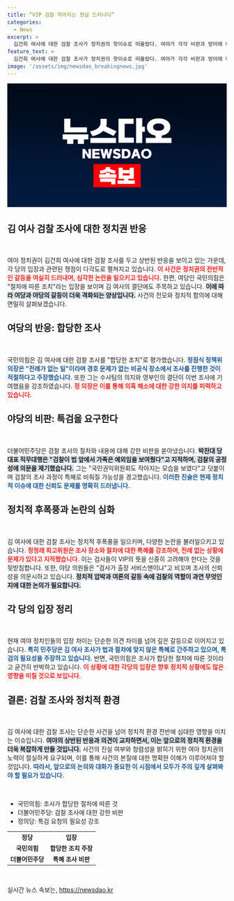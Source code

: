 ```yaml
---
title: “VIP 검찰 작아지는 현실 드러나다”
categories:
  - News
excerpt: >
  김건희 여사에 대한 검찰 조사가 정치권의 핫이슈로 떠올랐다. 여야가 각각 비판과 방어에 나선 가운데, 이번 조사가 특검의 명분을 쌓아주고 있다는 반응이 쏟아지고 있다. 과연 국민은 이 조사에 어떤 반응을 보일까? 클릭해 확인해보세요!
feature_text: >
  김건희 여사에 대한 검찰 조사가 정치권의 핫이슈로 떠올랐다. 여야가 각각 비판과 방어에 나선 가운데, 이번 조사가 특검의 명분을 쌓아주고 있다는 반응이 쏟아지고 있다. 과연 국민은 이 조사에 어떤 반응을 보일까? 클릭해 확인해보세요!
image: '/assets/img/newsdao_breakingnews.jpg'
---
```


<p><img src="/assets/img/newsdao_breakingnews.jpg" alt="implanttips 속보" /></p>

<h2 data-ke-size="size26">김 여사 검찰 조사에 대한 정치권 반응</h2>

<p data-ke-size="size16">&nbsp;</p>

<p>여야 정치권이 김건희 여사에 대한 검찰 조사를 두고 상반된 반응을 보이고 있는 가운데, 각 당의 입장과 관련된 쟁점이 다각도로 펼쳐지고 있습니다. <b><span style="color: #ee2323;">이 사건은 정치권의 전반적인 갈등을 여실히 드러내며, 심각한 논란을 일으키고 있습니다.</span></b> 한편, 여당인 국민의힘은 "절차에 따른 조치"라는 입장을 보이며 김 여사의 결단에도 주목하고 있습니다. <b><span style="background-color: #21538527;">이에 따라 여당과 야당의 갈등이 더욱 격화되는 양상입니다.</span></b> 사건의 전모와 정치적 함의에 대해 면밀히 살펴보겠습니다.</p>

<h2 data-ke-size="size26">여당의 반응: 합당한 조사</h2>

<p data-ke-size="size16">&nbsp;</p>

<p>국민의힘은 김 여사에 대한 검찰 조사를 "합당한 조치"로 평가했습니다. <b><span style="color: #1a5490;">정점식 정책위의장은 "전례가 없는 일"이라며 경호 문제가 없는 비공식 장소에서 조사를 진행한 것이 적절하다고 주장했습니다.</span></b> 또한 그는 수사팀의 의지와 영부인의 결단이 이번 조사에 기여했음을 강조하였습니다. <b><span style="color: #ee2323;">정 의장은 이를 통해 의혹 해소에 대한 강한 의지를 피력하고 있습니다.</span></b></p>

<h2 data-ke-size="size26">야당의 비판: 특검을 요구한다</h2>

<p data-ke-size="size16">&nbsp;</p>

<p>더불어민주당은 검찰 조사의 절차와 내용에 대해 강한 비판을 쏟아냈습니다. <b><span style="background-color: #21538527;">박찬대 당대표 직무대행은 "검찰이 법 앞에서 가족은 예외임을 보여줬다"고 지적하며, 검찰의 공정성에 의문을 제기했습니다.</span></b> 그는 "국민권익위원회도 작아지는 모습을 보였다"고 덧붙이며 검찰의 조사 과정이 특혜로 비춰질 가능성을 경고했습니다. <b><span style="color: #1a5490;">이러한 진술은 현재 정치적 이슈에 대한 신뢰도 문제를 명확히 드러냅니다.</span></b> </p>

<h2 data-ke-size="size26">정치적 후폭풍과 논란의 심화</h2>

<p data-ke-size="size16">&nbsp;</p>

<p>김 여사에 대한 검찰 조사는 정치적 후폭풍을 일으키며, 다양한 논란을 불러일으키고 있습니다. <b><span style="color: #ee2323;">정청래 최고위원은 조사 장소와 절차에 대한 특혜를 강조하며, 전례 없는 상황에 문제가 있다고 지적했습니다.</span></b> 이는 검사들이 VIP의 뜻을 신중히 고려해야 한다는 것을 뒷받침합니다. 또한, 야당 의원들은 "검사가 출장 서비스맨이냐"고 비꼬며 조사의 신뢰성을 의문시하고 있습니다. <b><span style="background-color: #21538527;">정치적 압박과 여론의 갈등 속에 검찰의 역할이 과연 무엇인지에 대한 논의가 필요합니다.</span></b> </p>

<h2 data-ke-size="size26">각 당의 입장 정리</h2>

<p data-ke-size="size16">&nbsp;</p>

<p>현재 여야 정치인들의 입장 차이는 단순한 의견 차이를 넘어 깊은 갈등으로 이어지고 있습니다. <b><span style="color: #1a5490;">특히 민주당은 김 여사 조사가 법과 절차에 맞지 않은 특혜로 간주하고 있으며, 특검의 필요성을 주장하고 있습니다.</span></b> 반면, 국민의힘은 조사가 합당한 절차에 따른 것이라고 굳건히 반박하고 있습니다. <b><span style="color: #ee2323;">이 상황에 대한 각당의 입장은 향후 정치적 상황에도 많은 영향을 미칠 것으로 보입니다.</span></b> </p>

<h2 data-ke-size="size26">결론: 검찰 조사와 정치적 환경</h2>

<p data-ke-size="size16">&nbsp;</p>

<p>김 여사에 대한 검찰 조사는 단순한 사건을 넘어 정치적 환경 전반에 심대한 영향을 미치는 이슈입니다. <b><span style="background-color: #21538527;">여야의 상반된 반응과 의견이 교차하면서, 이는 앞으로의 정치적 환경을 더욱 복잡하게 만들 것입니다.</span></b> 사건의 진실 여부와 청렴성을 밝히기 위한 여야 정치권의 노력이 절실하게 요구되며, 이를 통해 사건의 본질에 대한 명확한 이해가 이루어져야 할 것입니다. <b><span style="color: #1a5490;">따라서, 앞으로의 논의와 대화가 중요한 이 시점에서 모두가 주의 깊게 살펴봐야 할 필요가 있습니다.</span></b></p>

<p data-ke-size="size16">&nbsp;</p>

<ul>
    <li>국민의힘: 조사가 합당한 절차에 따른 것</li>
    <li>더불어민주당: 검찰 조사에 대한 강한 비판</li>
    <li>정의당: 특검 요청의 필요성 강조</li>
</ul>

<table style="width: 100%; border-collapse: collapse;">
    <tr>
        <td style="text-align: center; height: 17px;"><b>정당</b></td>
        <td style="text-align: center; height: 17px;"><b>입장</b></td>
    </tr>
    <tr>
        <td style="text-align: center; height: 17px;"><b>국민의힘</b></td>
        <td style="text-align: center; height: 17px;"><b>합당한 조치 주장</b></td>
    </tr>
    <tr>
        <td style="text-align: center; height: 17px;"><b>더불어민주당</b></td>
        <td style="text-align: center; height: 17px;"><b>특혜 조사 비판</b></td>
    </tr>
</table>

<p data-ke-size="size16">&nbsp;</p>
실시간 뉴스 속보는, <a href="https://newsdao.kr" rel="dofollow">https://newsdao.kr</a>


